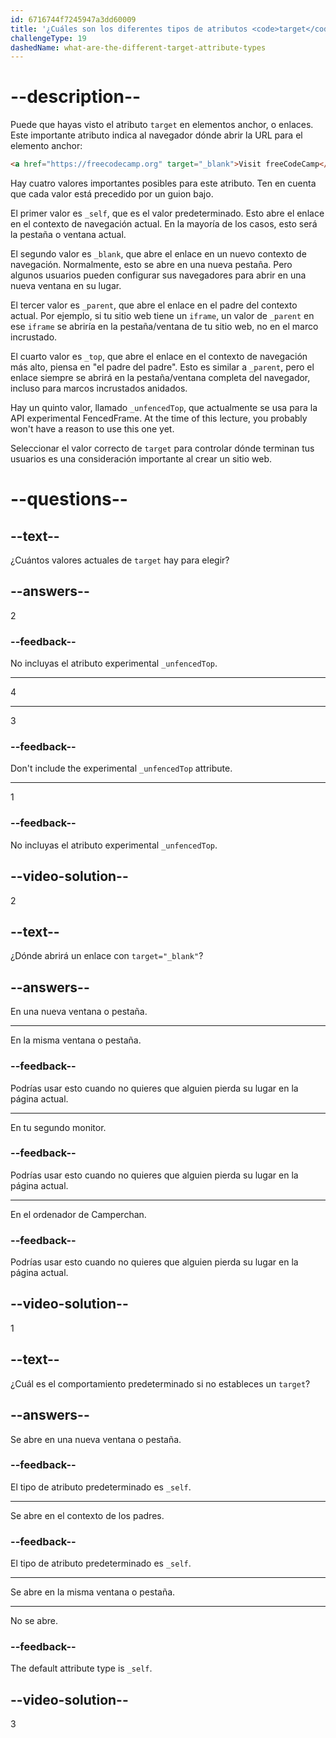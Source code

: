 ```yaml
---
id: 6716744f7245947a3dd60009
title: '¿Cuáles son los diferentes tipos de atributos <code>target</code> y cómo funcionan?'
challengeType: 19
dashedName: what-are-the-different-target-attribute-types
---
```


# --description--

Puede que hayas visto el atributo `target` en elementos anchor, o enlaces. Este importante atributo indica al navegador dónde abrir la URL para el elemento anchor:

```html
<a href="https://freecodecamp.org" target="_blank">Visit freeCodeCamp</a>
```

Hay cuatro valores importantes posibles para este atributo. Ten en cuenta que cada valor está precedido por un guion bajo.

El primer valor es `_self`, que es el valor predeterminado. Esto abre el enlace en el contexto de navegación actual. En la mayoría de los casos, esto será la pestaña o ventana actual.

El segundo valor es `_blank`, que abre el enlace en un nuevo contexto de navegación. Normalmente, esto se abre en una nueva pestaña. Pero algunos usuarios pueden configurar sus navegadores para abrir en una nueva ventana en su lugar.

El tercer valor es `_parent`, que abre el enlace en el padre del contexto actual. Por ejemplo, si tu sitio web tiene un `iframe`, un valor de `_parent` en ese `iframe` se abriría en la pestaña/ventana de tu sitio web, no en el marco incrustado.

El cuarto valor es `_top`, que abre el enlace en el contexto de navegación más alto, piensa en "el padre del padre". Esto es similar a `_parent`, pero el enlace siempre se abrirá en la pestaña/ventana completa del navegador, incluso para marcos incrustados anidados.

Hay un quinto valor, llamado `_unfencedTop`, que actualmente se usa para la API experimental FencedFrame. At the time of this lecture, you probably won't have a reason to use this one yet.

Seleccionar el valor correcto de `target` para controlar dónde terminan tus usuarios es una consideración importante al crear un sitio web.

# --questions--

## --text--

¿Cuántos valores actuales de `target` hay para elegir?

## --answers--

2

### --feedback--

No incluyas el atributo experimental `_unfencedTop`.

---

4

---

3

### --feedback--

Don't include the experimental `_unfencedTop` attribute.

---

1

### --feedback--

No incluyas el atributo experimental `_unfencedTop`.

## --video-solution--

2

## --text--

¿Dónde abrirá un enlace con `target="_blank"`?

## --answers--

En una nueva ventana o pestaña.

---

En la misma ventana o pestaña.

### --feedback--

Podrías usar esto cuando no quieres que alguien pierda su lugar en la página actual.

---

En tu segundo monitor.

### --feedback--

Podrías usar esto cuando no quieres que alguien pierda su lugar en la página actual.

---

En el ordenador de Camperchan.

### --feedback--

Podrías usar esto cuando no quieres que alguien pierda su lugar en la página actual.

## --video-solution--

1

## --text--

¿Cuál es el comportamiento predeterminado si no estableces un `target`?

## --answers--

Se abre en una nueva ventana o pestaña.

### --feedback--

El tipo de atributo predeterminado es `_self`.

---

Se abre en el contexto de los padres.

### --feedback--

El tipo de atributo predeterminado es `_self`.

---

Se abre en la misma ventana o pestaña.

---

No se abre.

### --feedback--

The default attribute type is `_self`.

## --video-solution--

3
